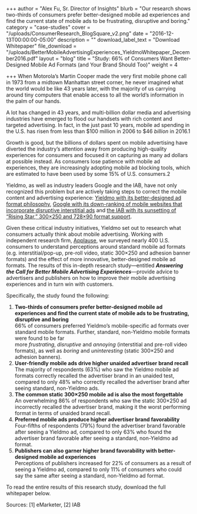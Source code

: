 +++
author = "Alex Fu, Sr. Director of Insights"
blurb = "Our research shows two-thirds of consumers prefer better-designed mobile ad experiences and find the current state of mobile ads to be frustrating, disruptive and boring."
category = "case-studies"
cover = "/uploads/ConsumerResearch_BlogSquare_v2.png"
date = "2016-12-13T00:00:00-05:00"
description = ""
download_label_text = "Download Whitepaper"
file_download = "/uploads/BetterMobileAdvertisingExperiences_YieldmoWhitepaper_December2016.pdf"
layout = "blog"
title = "Study: 66% of Consumers Want Better-Designed Mobile Ad Formats (and Your Brand Should Too)"
weight = 4

+++
When Motorola’s Martin Cooper made the very first mobile phone call in 1973 from a midtown Manhattan street corner, he never imagined what the world would be like 43 years later, with the majority of us carrying around tiny computers that enable access to all the world’s information in the palm of our hands.

A lot has changed in 43 years, and multi-billion dollar media and advertising industries have emerged to flood our handsets with rich content and targeted advertising. In fact, in the just past 10 years, mobile ad spending in the U.S. has risen from less than $100 million in 2006 to $46 _billion_ in 2016.1

Growth is good, but the billions of dollars spent on mobile advertising have diverted the industry’s attention away from producing high-quality experiences for consumers and focused it on capturing as many ad dollars at possible instead. As consumers lose patience with mobile ad experiences, they are increasingly adopting mobile ad blocking tools, which are estimated to have been used by some 15% of U.S. consumers.2

Yieldmo, as well as industry leaders Google and the IAB, have not only recognized this problem but are actively taking steps to correct the mobile content and advertising experience: [Yieldmo with its better-designed ad format philosophy](http://oldsite.yieldmo.com/2016/09/09/better-mobile-ad-formats-can-save-the-free-web/), [Google with its down-ranking of mobile websites that incorporate disruptive interstitial ads](http://webmasters.googleblog.com/2016/08/helping-users-easily-access-content-on.html) and [the IAB with its sunsetting of “Rising Star,” 300×250 and 728×90 format support](http://adexchanger.com/online-advertising/rising-star-no-iab-sunset-intrusive-ads/).

Given these critical industry initiatives, Yieldmo set out to research what consumers actually think about mobile advertising. Working with independent research firm, [Applause](http://www.applause.com/), we surveyed nearly 400 U.S. consumers to understand perceptions around standard mobile ad formats (e.g. interstitial/pop-up, pre-roll video, static 300×250 and adhesion banner formats) and the effect of more innovative, better-designed mobile ad formats. The results of this in-depth research study—entitled **_Answering the Call for Better Mobile Advertising Experiences_**—provide advice to advertisers and publishers on how to improve their mobile advertising experiences and in turn win with customers.

Specifically, the study found the following:

1. **Two-thirds of consumers prefer better-designed mobile ad experiences and find the current state of mobile ads to be frustrating, disruptive and boring**  
   66% of consumers preferred Yieldmo’s mobile-specific ad formats over standard mobile formats. Further, standard, non-Yieldmo mobile formats were found to be far more _frustrating_, _disruptive_ and _annoying_ (interstitial and pre-roll video formats), as well as _boring_ and _uninteresting_ (static 300×250 and adhesion banners).
2. **User-friendly mobile ads drive higher unaided advertiser brand recall**  
   The majority of respondents (63%) who saw the Yieldmo mobile ad formats correctly recalled the advertiser brand in an unaided test, compared to only 48% who correctly recalled the advertiser brand after seeing standard, non-Yieldmo ads.
3. **The common static 300×250 mobile ad is also the most forgettable**  
   An overwhelming 86% of respondents who saw the static 300×250 ad incorrectly recalled the advertiser brand, making it the worst performing format in terms of unaided brand recall.
4. **Preferred mobile ads produce higher advertiser brand favorability**  
   Four-fifths of respondents (79%) found the advertiser brand favorable after seeing a Yieldmo ad, compared to only 63% who found the advertiser brand favorable after seeing a standard, non-Yieldmo ad format.
5. **Publishers can also garner higher brand favorability with better-designed mobile ad experiences**  
   Perceptions of publishers increased for 22% of consumers as a result of seeing a Yieldmo ad, compared to only 11% of consumers who could say the same after seeing a standard, non-Yieldmo ad format.

To read the entire results of this research study, download the full whitepaper below.

Sources: \[1\] eMarketer, \[2\] IAB